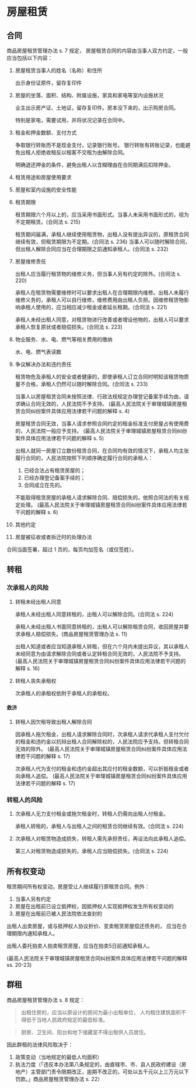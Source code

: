 # 房屋租赁

## 合同

商品房屋租赁管理办法 s. 7 规定，
房屋租赁合同的内容由当事人双方约定，一般应当包括以下内容：

1. 房屋租赁当事人的姓名（名称）和住所

    出示身份证原件，留存复印件

2. 房屋的坐落、面积、结构、附属设施，家具和家电等室内设施状况

    业主出示房产证、土地证，留存复印件。房本没下来的，出示购房合同。

    特别是家电，需要试用，并将状况记录在合同中。

3. 租金和押金数额、支付方式

    争取银行转账而不是现金支付，记录银行账号。
    银行转账有转账记录，也能避免出租人拒绝收租反以租客不交租为由解除合同。

    明确退还押金的条件，避免出租人以含糊理由在合同期满后扣除押金。

4. 租赁用途和房屋使用要求

5. 房屋和室内设施的安全性能

6. 租赁期限

    租赁期限六个月以上的，应当采用书面形式。当事人未采用书面形式的，视为不定期租赁。(合同法 s. 215)

    租赁期间届满，承租人继续使用租赁物，出租人没有提出异议的，原租赁合同继续有效，但租赁期限为不定期。(合同法 s. 236) 当事人可以随时解除合同，但出租人解除合同应当在合理期限之前通知承租人。(合同法 s. 232)

7. 房屋维修责任

    出租人应当履行租赁物的维修义务，但当事人另有约定的除外。(合同法 s. 220)

    承租人在租赁物需要维修时可以要求出租人在合理期限内维修。出租人未履行维修义务的，承租人可以自行维修，维修费用由出租人负担。因维修租赁物影响承租人使用的，应当相应减少租金或者延长租期。(合同法 s. 221)

    承租人未经出租人同意，对租赁物进行改善或者增设他物的，出租人可以要求承租人恢复原状或者赔偿损失。(合同法 s. 223)

8. 物业服务、水、电、燃气等相关费用的缴纳

    水、电、燃气表读数

9. 争议解决办法和违约责任

    租赁物危及承租人的安全或者健康的，即使承租人订立合同时明知该租赁物质量不合格，承租人仍然可以随时解除合同。(合同法 s. 233)

    当事人以房屋租赁合同未按照法律、行政法规规定办理登记备案手续为由，请求确认合同无效的，人民法院不予支持。
    (最高人民法院关于审理城镇房屋租赁合同纠纷案件具体应用法律若干问题的解释 s. 4)

    房屋租赁合同无效，当事人请求参照合同约定的租金标准支付房屋占有使用费的，人民法院一般应予支持。
    (最高人民法院关于审理城镇房屋租赁合同纠纷案件具体应用法律若干问题的解释 s. 5)

    出租人就同一房屋订立数份租赁合同，在合同均有效的情况下，承租人均主张履行合同的，人民法院按照下列顺序确定履行合同的承租人：

    1. 已经合法占有租赁房屋的；
    2. 已经办理登记备案手续的；
    3. 合同成立在先的。

    不能取得租赁房屋的承租人请求解除合同、赔偿损失的，依照合同法的有关规定处理。
    (最高人民法院关于审理城镇房屋租赁合同纠纷案件具体应用法律若干问题的解释 s. 6)

10. 其他约定

11. 房屋被征收或者拆迁时的处理办法

合同当面签署，超过 1 页的，每页均加签名（或仅签姓）。

## 转租

### 次承租人的风险

1. 转租未经出租人同意

    承租人未经出租人同意转租的，出租人可以解除合同。(合同法 s. 224)

    承租人未经出租人书面同意转租的，出租人可以解除租赁合同，收回房屋并要求承租人赔偿损失。(商品房屋租赁管理办法 s. 11)

    出租人知道或者应当知道承租人转租，但在六个月内未提出异议，其以承租人未经同意为由请求解除合同或者认定转租合同无效的，人民法院不予支持。
    (最高人民法院关于审理城镇房屋租赁合同纠纷案件具体应用法律若干问题的解释 s. 16)

2. 转租人丧失承租权

    次承租人的承租权依附于承租人的承租权。

#### 救济

1. 转租人因欠租导致出租人解除合同

    因承租人拖欠租金，出租人请求解除合同时，次承租人请求代承租人支付欠付的租金和违约金以抗辩出租人合同解除权的，人民法院应予支持。但转租合同无效的除外。
    (最高人民法院关于审理城镇房屋租赁合同纠纷案件具体应用法律若干问题的解释 s. 17)

    次承租人代为支付的租金和违约金超出其应付的租金数额，可以折抵租金或者向承租人追偿。
    (最高人民法院关于审理城镇房屋租赁合同纠纷案件具体应用法律若干问题的解释 s. 17)

### 转租人的风险

1. 次承租人无力支付租金或拖欠租金时，转租人仍需向出租人付租金。

    承租人转租的，承租人与出租人之间的租赁合同继续有效。(合同法 s. 224)

2. 次承租人对租赁物造成损失，转租人需先承担责任，再设法向此承租人追偿。

    第三人对租赁物造成损失的，承租人应当赔偿损失。(合同法 s. 224)

## 所有权变动

租赁期间所有权变动，房屋受让人继续履行原租赁合同。例外：

1. 当事人另有约定
2. 房屋在出租前已设立抵押权，因抵押权人实现抵押权发生所有权变动的
3. 房屋在出租前已被人民法院依法查封的

出租人出卖房屋，或与抵押权人协议折价、变卖租赁房屋偿还债务的，
应当在合理期限内通知承租人。

出租人委托拍卖人拍卖租赁房屋，应当在拍卖5日前通知承租人。

(最高人民法院关于审理城镇房屋租赁合同纠纷案件具体应用法律若干问题的解释 ss. 20-23)

## 群租

商品房屋租赁管理办法 s. 8 规定：

> 出租住房的，应当以原设计的房间为最小出租单位，
> 人均租住建筑面积不得低于当地人民政府规定的最低标准。

> 厨房、卫生间、阳台和地下储藏室不得出租供人员居住。

因此群租的法律风险取决于：

1. 政策变动（当地规定的最低人均面积）
2. 执法力度（「违反本办法第八条规定的，由直辖市、市、县人民政府建设（房地产）主管部门责令限期改正，逾期不改正的，可处以五千元以上三万元以下罚款。」商品房屋租赁管理办法 s. 22）